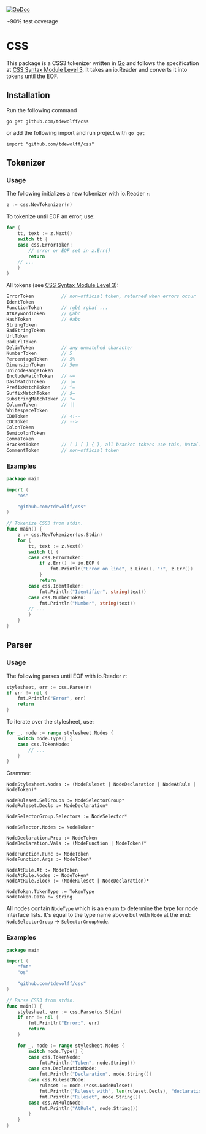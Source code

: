 [![GoDoc](http://godoc.org/github.com/tdewolff/css?status.svg)](http://godoc.org/github.com/tdewolff/css)

~90% test coverage

# CSS

This package is a CSS3 tokenizer written in [Go][1] and follows the specification at [CSS Syntax Module Level 3](http://www.w3.org/TR/css-syntax-3/). It takes an io.Reader and converts it into tokens until the EOF.

## Installation

Run the following command

	go get github.com/tdewolff/css

or add the following import and run project with `go get`

	import "github.com/tdewolff/css"

## Tokenizer
### Usage
The following initializes a new tokenizer with io.Reader `r`:

``` go
z := css.NewTokenizer(r)
```

To tokenize until EOF an error, use:
``` go
for {
	tt, text := z.Next()
	switch tt {
	case css.ErrorToken:
		// error or EOF set in z.Err()
		return
	// ...
	}
}
```

All tokens (see [CSS Syntax Module Level 3](http://www.w3.org/TR/css3-syntax/)):
``` go
ErrorToken			// non-official token, returned when errors occur
IdentToken
FunctionToken		// rgb( rgba( ...
AtKeywordToken		// @abc
HashToken			// #abc
StringToken
BadStringToken
UrlToken
BadUrlToken
DelimToken			// any unmatched character
NumberToken			// 5
PercentageToken		// 5%
DimensionToken		// 5em
UnicodeRangeToken
IncludeMatchToken	// ~=
DashMatchToken		// |=
PrefixMatchToken	// ^=
SuffixMatchToken	// $=
SubstringMatchToken // *=
ColumnToken			// ||
WhitespaceToken
CDOToken 			// <!--
CDCToken 			// -->
ColonToken
SemicolonToken
CommaToken
BracketToken 		// ( ) [ ] { }, all bracket tokens use this, Data() can distinguish between the brackets
CommentToken		// non-official token
```

### Examples
``` go
package main

import (
	"os"

	"github.com/tdewolff/css"
)

// Tokenize CSS3 from stdin.
func main() {
	z := css.NewTokenizer(os.Stdin)
	for {
		tt, text := z.Next()
		switch tt {
		case css.ErrorToken:
			if z.Err() != io.EOF {
				fmt.Println("Error on line", z.Line(), ":", z.Err())
			}
			return
		case css.IdentToken:
			fmt.Println("Identifier", string(text))
		case css.NumberToken:
			fmt.Println("Number", string(text))
		// ...
		}
	}
}
```

## Parser
### Usage
The following parses until EOF with io.Reader `r`:

``` go
stylesheet, err := css.Parse(r)
if err != nil {
	fmt.Println("Error", err)
	return
}
```

To iterate over the stylesheet, use:
``` go
for _, node := range stylesheet.Nodes {
	switch node.Type() {
	case css.TokenNode:
		// ...
	}
}
```

Grammer:

	NodeStylesheet.Nodes := (NodeRuleset | NodeDeclaration | NodeAtRule | NodeToken)*

	NodeRuleset.SelGroups := NodeSelectorGroup*
	NodeRuleset.Decls := NodeDeclaration*

	NodeSelectorGroup.Selectors := NodeSelector*

	NodeSelector.Nodes := NodeToken*

	NodeDeclaration.Prop := NodeToken
	NodeDeclaration.Vals := (NodeFunction | NodeToken)*

	NodeFunction.Func := NodeToken
	NodeFunction.Args := NodeToken*

	NodeAtRule.At := NodeToken
	NodeAtRule.Nodes := NodeToken*
	NodeAtRule.Block := (NodeRuleset | NodeDeclaration)*

	NodeToken.TokenType := TokenType
	NodeToken.Data := string

All nodes contain `NodeType` which is an enum to determine the type for node interface lists. It's equal to the type name above but with `Node` at the end: `NodeSelectorGroup` &#8594; `SelectorGroupNode`.

### Examples
``` go
package main

import (
	"fmt"
	"os"

	"github.com/tdewolff/css"
)

// Parse CSS3 from stdin.
func main() {
	stylesheet, err := css.Parse(os.Stdin)
	if err != nil {
		fmt.Println("Error:", err)
		return
	}

	for _, node := range stylesheet.Nodes {
		switch node.Type() {
		case css.TokenNode:
			fmt.Println("Token", node.String())
		case css.DeclarationNode:
			fmt.Println("Declaration", node.String())
		case css.RulesetNode:
			ruleset := node.(*css.NodeRuleset)
			fmt.Println("Ruleset with", len(ruleset.Decls), "declarations")
			fmt.Println("Ruleset", node.String())
		case css.AtRuleNode:
			fmt.Println("AtRule", node.String())
		}
	}
}
```

[1]: http://golang.org/ "Go Language"
